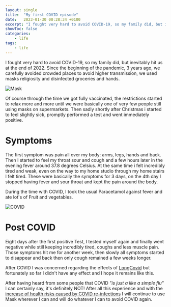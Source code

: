 ```yaml
---
layout: single
title:  "My first COVID episode"
date:   2023-01-30 00:28:34 +0100
excerpt: "I fought very hard to avoid COVID-19, so my family did, but inevitably hit us at the end of 2022. "
showToc: false
categories: 
    - life
tags:
    - life
---
```


I fought very hard to avoid COVID-19, so my family did, but inevitably hit us at the end of 2022. 
Since the beginning of the pandemic, 3 years ago, we carefully avoided crowded places to avoid higher transmission, we used masks religiosity and disinfected groceries and hands. 

![Mask](/mask.jpeg)

Of course through the time we got fully vaccinated, the restrictions started to relax more and more until we were basically one of very few people still using masks on supermarkets. 
Then sadly shortly after Christmas i started to feel slightly sick, promptly performed a test and went immediately positive.

# Symptoms

The first symptom was pain all over my body: arms, legs, hands and back. Then I started to feel my throat sour and cough and a few hours later in the evening fever around 37.8 degrees Celsius. At the same time i felt incredibly tired and weak, even on the way to my home studio through my home stairs I felt tired. 
These were basically the symptoms for 3 days, on the 4th day I stopped having fever and sour throat and kept the pain around the body. 

During the time with COVID, I took the usual Paracetamol against fever and ate lot's of Fruit and vegetables.

![COVID](/covid19_1.jpeg)

# Post COVID

Eight days after the first positive Test, I tested myself again and finally went negative while still keeping incredibly tired, coughs and less muscle pain. Those symptoms hit me for another week, then slowly all symptoms started to disappear and back then only cough remained a few weeks longer.

After COVID I was concerned regarding the effects of [LongCovid](https://www.hopkinsmedicine.org/health/conditions-and-diseases/coronavirus/covid-long-haulers-long-term-effects-of-covid19) but fortunately so far I didn't have any effect and I hope it remains like this.

After having heard from some people that COVID *"is just a like a simple flu"* I can certainly say, it's definitely NOT! After all this experience and with the [increase of health risks caused by COVID re-infections](https://www.theguardian.com/world/2023/jan/23/repeat-covid-infections-health-risks) I will continue to use Mask wherever I can and will do whatever I can to avoid COVID again.

